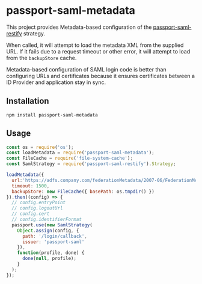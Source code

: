 # passport-saml-metadata

This project provides Metadata-based configuration of the [passport-saml-restify](http://npmjs.org/packages/passport-saml-restify) strategy.

When called, it will attempt to load the metadata XML from the supplied URL. If it fails due to a request timeout or other error, it will attempt to load from the `backupStore` cache.

Metadata-based configuration of SAML login code is better than configuring URLs and certificates because it ensures certificates between a ID Provider and application stay in sync.

## Installation

```
npm install passport-saml-metadata
```

## Usage

```javascript
const os = require('os');
const loadMetadata = require('passport-saml-metadata');
const FileCache = require('file-system-cache');
const SamlStrategy = require('passport-saml-restify').Strategy;

loadMetadata({
  url:'https://adfs.company.com/federationMetadata/2007-06/FederationMetadata.xml',
  timeout: 1500,
  backupStore: new FileCache({ basePath: os.tmpdir() })
}).then((config) => {
  // config.entryPoint
  // config.logoutUrl
  // config.cert
  // config.identifierFormat
  passport.use(new SamlStrategy(
    Object.assign(config, {
      path: '/login/callback',
      issuer: 'passport-saml'
    }),
    function(profile, done) {
      done(null, profile);
    }
  );
});
```
